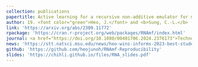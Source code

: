 ```yaml
---
collection: publications
papertitle: Active learning for a recursive non-additive emulator for multi-fidelity computer experiments
author: 19. <font color="green">Heo, J.</font> and <b>Sung, C.-L.</b> (2024+)
link: 'https://arxiv.org/abs/2309.11772'
rpackage: 'https://cran.r-project.org/web/packages/RNAmf/index.html'
journal: <a href="https://doi.org/10.1080/00401706.2024.2376173">Technometrics</a>, accepted. <a href="https://www.linkedin.com/posts/informs-quality-statistics-and-reliability-qsr_celebrating-the-winner-of-the-2023-informs-activity-7120983705677963264-_ETw?utm_source=share&utm_medium=member_desktop"> [Winner of INFORMS 2023 QSR Best Student Paper] </a>
news: 'https://stt.natsci.msu.edu/news/heo-wins-informs-2023-best-student-paper-competition.aspx'
github: 'https://github.com/heojunoh/RNAmf-Reproducibility'
slides: 'https://chihli.github.io/files/RNA_slides.pdf'
---
```

